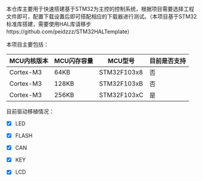 本仓库主要用于快速搭建基于STM32为主控的控制系统，根据项目需要选择工程文件即可，配置下载设置后即可搭配相应的下载器进行测试。（本项目基于STM32标准库搭建，需要使用HAL库请移步https://github.com/peidzzz/STM32HALTemplate）



本项目主要包括：

| MCU内核版本 | MCU闪存容量 | MCU型号     | 目前是否支持 |
| ----------- | ----------- | ----------- | ------------ |
| Cortex-M3   | 64KB        | STM32F103x8 | 否           |
| Cortex-M3   | 128KB       | STM32F103xB | 否           |
| Cortex-M3   | 256KB       | STM32F103xC | 是           |





目前驱动移植情况：

- [x] LED
- [x] FLASH
- [x] CAN
- [x] KEY

- [x] LCD

  